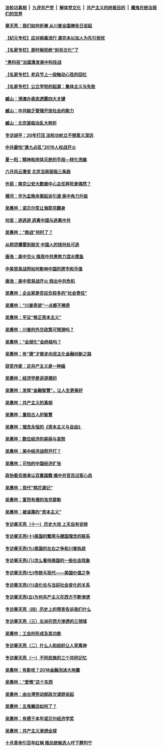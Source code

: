 ####  [法轮功真相](../../../../basic/blob/master/README.md?t=07021831) &nbsp;|&nbsp; [九评共产党](../../../../9ping.md/blob/master/README.md?t=07021831) &nbsp;|&nbsp; [解体党文化](../../../../jtdwh.md/blob/master/README.md?t=07021831)  &nbsp;|&nbsp; [共产主义的终极目的](../../../../gczydzjmd.md/blob/master/README.md?t=07021831) &nbsp;|&nbsp; [魔鬼在统治我们的世界](../../../../mgztzwmdsj.md/blob/master/README.md?t=07021831) 

#### [章天亮：我们如何祈祷 从川普全国祷告日说起](../pages/nsc423/n11944627.md?t=07021831) 

#### [【纪元专栏】应对病毒流行 渥京未以加人为先引担忧](../pages/nsc423/n11875714.md?t=07021831) 

#### [【名家专栏】是时候拒绝“封杀文化”了](../pages/nsc423/n11814093.md?t=07021831) 

#### [“黑科技”治国激发美中科技战](../pages/nsc423/n11638056.md?t=07021831) 

#### [【名家专栏】老兵节上一段触动心弦的回忆](../pages/nsc423/n11646016.md?t=07021831) 

#### [【名家专栏】公立学校的起源：集体主义与失败](../pages/nsc423/n11601833.md?t=07021831) 

#### [臧山：港澳办表态透露四大关键](../pages/nsc423/n11421628.md?t=07021831) 

#### [臧山：中共缺乏管理开放社会的能力](../pages/nsc423/n11407457.md?t=07021831) 

#### [臧山：北京面临治乱大转折](../pages/nsc423/n11406895.md?t=07021831) 

#### [专访胡平：20年打压 法轮功屹立不倒意义深远](../pages/nsc423/n11398800.md?t=07021831) 

#### [中共最怕“逢九必乱”2019人权战开火](../pages/nsc423/n11385248.md?t=07021831) 

#### [夏一阳：精神和肉体灭绝的手段—转化洗脑](../pages/nsc423/n11368250.md?t=07021831) 

#### [六月风云激变 北京当局面临三条路](../pages/nsc423/n11313668.md?t=07021831) 

#### [许茹：南京公安大数据中心主任猝死是偶然？](../pages/nsc423/n11064744.md?t=07021831) 

#### [横河：华为孟晚舟案起诉引渡 美中角力升级](../pages/nsc423/n11027230.md?t=07021831) 

#### [吴惠林：诺贝尔奖让海耶克翻身](../pages/nsc423/n10890049.md?t=07021831) 

#### [何坚：逃逃逃 逃离中国与逃离中共](../pages/nsc423/n10592891.md?t=07021831) 

#### [吴惠林：“商战”何时了？](../pages/nsc423/n10573558.md?t=07021831) 

#### [从网贷爆雷到股灾 中国人的钱何处可逃](../pages/nsc423/n10572800.md?t=07021831) 

#### [唐浩：美中交火 隐现中共黑势力混水摸鱼](../pages/nsc423/n10544040.md?t=07021831) 

#### [中美贸易战将如何影响中国的房市和币值](../pages/nsc423/n10543697.md?t=07021831) 

#### [唐浩：美中贸易战开火 烧出中共危机](../pages/nsc423/n10540126.md?t=07021831) 

#### [吴惠林：企业家是否应负较多的“社会责任”](../pages/nsc423/n10535022.md?t=07021831) 

#### [吴惠林：“川普奇迹”一点都不稀奇](../pages/nsc423/n10512808.md?t=07021831) 

#### [吴惠林：平议“修正资本主义”](../pages/nsc423/n10495724.md?t=07021831) 

#### [吴惠林：川普的外交政策可预测吗？](../pages/nsc423/n10462387.md?t=07021831) 

#### [吴惠林：“全球化”会终结吗？](../pages/nsc423/n10452838.md?t=07021831) 

#### [吴惠林：有“德”才能走向民主化金融创新之路](../pages/nsc423/n10432292.md?t=07021831) 

#### [获奖作家：这共产主义是一种癌](../pages/nsc423/n10431541.md?t=07021831) 

#### [吴惠林：经济学是讲道德的](../pages/nsc423/n10398014.md?t=07021831) 

#### [吴惠林：发挥“金融智慧”，让人生更美好](../pages/nsc423/n10375019.md?t=07021831) 

#### [吴惠林：共产主义的真相](../pages/nsc423/n10351394.md?t=07021831) 

#### [吴惠林：重拾古人的智慧](../pages/nsc423/n10337691.md?t=07021831) 

#### [吴惠林：理念永恒的《资本主义与自由》](../pages/nsc423/n10316274.md?t=07021831) 

#### [吴惠林：数位经济的美丽与哀愁](../pages/nsc423/n10292946.md?t=07021831) 

#### [吴惠林：美中经济战将开打？](../pages/nsc423/n10258825.md?t=07021831) 

#### [吴惠林：可怕的中国经济扩张](../pages/nsc423/n10219147.md?t=07021831) 

#### [政协委员提承认双重国籍 揭中共官员过客心态](../pages/nsc423/n10208809.md?t=07021831) 

#### [吴惠林：现代“桃花源记”](../pages/nsc423/n10185234.md?t=07021831) 

#### [吴惠林：富而有德的洛克斐勒](../pages/nsc423/n10142264.md?t=07021831) 

#### [吴惠林：被诬蔑的“资本主义”](../pages/nsc423/n10124816.md?t=07021831) 

#### [专访章天亮（十一）历史大戏 上天自有安排](../pages/nsc423/n10094905.md?t=07021831) 

#### [专访章天亮(十)美国的繁荣与建国理念的联系](../pages/nsc423/n10094899.md?t=07021831) 

#### [专访章天亮(九)美国的左右之争和川普执政](../pages/nsc423/n10094889.md?t=07021831) 

#### [专访章天亮(八)怎么看待美国的一些社会现象](../pages/nsc423/n10094857.md?t=07021831) 

#### [专访章天亮(七)传统与现代——美国价值之争](../pages/nsc423/n10093140.md?t=07021831) 

#### [专访章天亮(六)进化论与当前社会变化的关系](../pages/nsc423/n10092036.md?t=07021831) 

#### [专访章天亮(五)为何共产主义在西方不断渗透](../pages/nsc423/n10083620.md?t=07021831) 

#### [专访章天亮（四）历史上的预言告诉我们什么](../pages/nsc423/n10083606.md?t=07021831) 

#### [专访章天亮（三）左派在西方渗透的三领域](../pages/nsc423/n10081115.md?t=07021831) 

#### [吴惠林：工会的形成及其功能](../pages/nsc423/n10080633.md?t=07021831) 

#### [专访章天亮（二）什么人和组织让人背离神](../pages/nsc423/n10076637.md?t=07021831) 

#### [专访章天亮（一）不同民族的三个共同记忆](../pages/nsc423/n10074188.md?t=07021831) 

#### [吴惠林：有影呒？2018金融泡沫大地震](../pages/nsc423/n10040534.md?t=07021831) 

#### [吴惠林：“爱情”这个东西](../pages/nsc423/n10019423.md?t=07021831) 

#### [吴惠林：由台湾劳动部政次请辞说起](../pages/nsc423/n9979679.md?t=07021831) 

#### [吴惠林：五鬼搬运如何了？](../pages/nsc423/n9925338.md?t=07021831) 

#### [吴惠林：有感于本年诺贝尔经济学奖](../pages/nsc423/n9871883.md?t=07021831) 

#### [吴惠林：共产主义渗透全球](../pages/nsc423/n9812748.md?t=07021831) 

#### [十月革命引百年红祸 俄总统候选人吁下葬列宁](../pages/nsc423/n9810182.md?t=07021831) 

